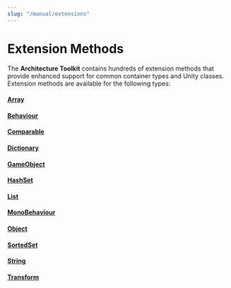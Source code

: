 ```yaml
---
slug: "/manual/extensions"
---
```


# Extension Methods

The **Architecture Toolkit** contains hundreds of extension methods that provide enhanced support for common container types and Unity classes. Extension methods are available for the following types:

#### [Array](/api/Zigurous.Architecture/ArrayExtensions)

#### [Behaviour](/api/Zigurous.Architecture/BehaviourExtensions)

#### [Comparable](/api/Zigurous.Architecture/ComparableExtensions)

#### [Dictionary](/api/Zigurous.Architecture/DictionaryExtensions)

#### [GameObject](/api/Zigurous.Architecture/GameObjectExtensions)

#### [HashSet](/api/Zigurous.Architecture/HashSetExtensions)

#### [List](/api/Zigurous.Architecture/ListExtensions)

#### [MonoBehaviour](/api/Zigurous.Architecture/MonoBehaviourExtensions)

#### [Object](/api/Zigurous.Architecture/ObjectExtensions)

#### [SortedSet](/api/Zigurous.Architecture/SortedSetExtensions)

#### [String](/api/Zigurous.Architecture/StringExtensions)

#### [Transform](/api/Zigurous.Architecture/TransformExtensions)
